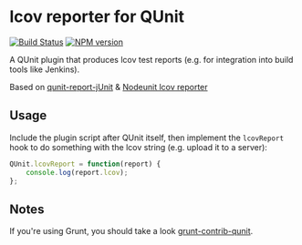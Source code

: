 # lcov reporter for QUnit
[![Build Status](https://travis-ci.org/piranna/qunit-reporter-lcov.svg?branch=master)](https://travis-ci.org/piranna/qunit-reporter-lcov)
[![NPM version](https://badge.fury.io/js/qunit-reporter-lcov.svg)](http://badge.fury.io/js/qunit-reporter-lcov)

A QUnit plugin that produces lcov test reports (e.g. for integration into build
tools like Jenkins).

Based on
[qunit-report-jUnit](https://github.com/JamesMGreene/qunit-reporter-junit) &
[Nodeunit lcov reporter](https://github.com/caolan/nodeunit/blob/master/lib/reporters/lcov.js)

## Usage

Include the plugin script after QUnit itself, then implement the `lcovReport`
hook to do something with the lcov string (e.g. upload it to a server):

```js
QUnit.lcovReport = function(report) {
	console.log(report.lcov);
};
```

## Notes

If you're using Grunt, you should take a look
[grunt-contrib-qunit](https://github.com/gruntjs/grunt-contrib-qunit).
